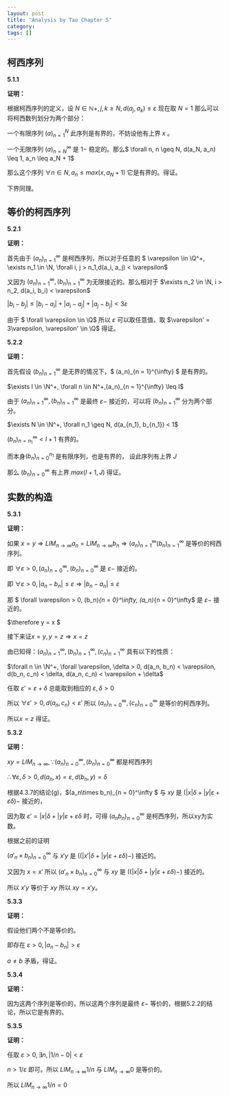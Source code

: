 ```yaml
---
layout: post
title: "Analysis by Tao Chapter 5"
category: 
tags: []
---
```


<head>
    <script src="https://cdn.mathjax.org/mathjax/latest/MathJax.js?config=TeX-AMS-MML_HTMLorMML" type="text/javascript"></script>
    <script type="text/x-mathjax-config">
        MathJax.Hub.Config({
            tex2jax: {
            skipTags: ['script', 'noscript', 'style', 'textarea', 'pre'],
            inlineMath: [['$','$']]
            }
        });
    </script>
</head>

## 柯西序列

**5.1.1**

**证明：**

根据柯西序列的定义，设 $N \in \mathbb{N+}, j, k \geq N, d(a_j, a_k) \leq \varepsilon$ 现在取 $N = 1$ 那么可以将柯西数列划分为两个部分：

一个有限序列 $(a)_{n = 1}^{N}$ 此序列是有界的，不妨设他有上界 $x$ 。

一个无限序列 $(a)_{n = N}^{\infty}$ 是 $1-$ 稳定的。那么$ \forall n, n \geq N, d(a_N, a_n) \leq 1, a_n \leq a_N + 1$ 

那么这个序列 $\forall n \in N, a_n \leq max(x, a_N + 1)$ 它是有界的。得证。

下界同理。



## 等价的柯西序列

**5.2.1**

**证明：**

首先由于 $(a_n)_{n = 1}^{\infty}$ 是柯西序列，所以对于任意的 $ \varepsilon \in \Q^+, \exists n_1 \in \N, \forall i, j > n_1,d(a_i, a_j) < \varepsilon$ 

又因为 $(a_n)_{n = 1}^{\infty}, (b_n)_{n = 1}^{\infty}$ 为无限接近的。那么相对于 $\exists n_2 \in \N, i > n_2, d(a_i, b_i) < \varepsilon$

$|b_i - b_j| \leq |b_i - a_i| + |a_i - a_j| + |a_j - b_j| <3\varepsilon$

由于 $ \forall \varepsilon \in \Q$ 所以 $\varepsilon$ 可以取任意值，取 $\varepsilon' = 3\varepsilon, \varepsilon' \in \Q$ 得证。



**5.2.2**

**证明：**

首先假设 $(b_n)_{n = 1}^{\infty}$ 是无界的情况下，$ (a_n)_{n = 1}^{\infty} $ 是有界的。

$\exists I \in \N^+, \forall n \in N^+,(a_n)_{n = 1}^{\infty} \leq I$ 

由于 $(a_n)_{n = 1}^{\infty}, (b_n)_{n = 1}^{\infty}$ 是最终 $\varepsilon-$ 接近的，可以将 $(b_n)_{n = 1}^{\infty}$ 分为两个部分。

$\exists N \in \N^+, \forall n_1 \geq N, d(a_{n_1}, b_{n_1}) < 1$

$(b_n)_{n = n_1}^{\infty} < I + 1$ 有界的。

而本身$(b_n)_{n = 0}^{n_1}$ 是有限序列，也是有界的， 设此序列有上界 $J$

那么 $(b_n)_{n = 0}^{\infty}$ 有上界 $max(I + 1, J)$ 得证。



 ## 实数的构造

**5.3.1**

**证明：**

如果 $x = y \Rightarrow LIM_{n \rightarrow \infty}a_n = LIM_{n \rightarrow \infty}b_n \Rightarrow (a_n)_{n =1}^\infty  (b_n)_{n = 1}^\infty$ 是等价的柯西序列。

即 $ \forall \varepsilon > 0, (a_n)_{n = 0}^\infty, (b_n)_{n = 0}^\infty$ 是 $\varepsilon-$ 接近的。

即 $\forall \varepsilon > 0, |a_n - b_n| \leq \varepsilon \Rightarrow |b_n - a_n| \leq \varepsilon$

那 $ \forall \varepsilon > 0, (b_n)_{n = 0}^\infty, (a_n)_{n = 0}^\infty$ 是 $\varepsilon-$ 接近的。

$\therefore y = x $

接下来证$x = y, y = z \Rightarrow x =z$

由已知得：$(a_n)_{n = 1}^\infty, (b_n)_{n =1}^\infty, (c_n)_{n = 1}^\infty$  具有以下的性质：

$\forall n \in \N^+, \forall \varepsilon, \delta > 0, d(a_n, b_n) < \varepsilon, d(b_n, c_n) < \delta, d(a_n, c_n) < \varepsilon + \delta$

任取 $\varepsilon' = \varepsilon + \delta$ 总能取到相应的 $\varepsilon, \delta > 0$ 

所以 $\forall \varepsilon' > 0, d(a_n, c_n) < \varepsilon'$ 所以 $(a_n)_{n = 0}^\infty, (c_n)_{n = 0}^\infty$ 是等价的柯西序列。

所以$x = z$ 得证。



**5.3.2**

**证明：**

$xy = LIM_{n \rightarrow \infty}, \because (a_n)_{n = 0}^\infty, (b_n)_{n = 0}^\infty$ 都是柯西序列

$\therefore \forall \varepsilon, \delta > 0,d(a_n, x) = \varepsilon, d(b_n, y) = \delta$

根据4.3.7的结论(g)，$(a_n\times b_n)_{n = 0}^\infty $ 与 $xy$ 是 $(|x|\delta + |y|\varepsilon + \varepsilon\delta)-$ 接近的，

因为取 $\varepsilon' =|x|\delta + |y|\varepsilon + \varepsilon\delta$ 时，可得 $(a_nb_n)_{n = 0}^\infty$ 是柯西序列，所以xy为实数。

根据之前的证明

$(a'_n \times b_n)_{n = 0}^\infty$ 与 $x'y$ 是 $((|x'|\delta + |y|\varepsilon + \varepsilon\delta)-)$ 接近的。

又因为 $x = x'$ 所以 $(a'_n \times b_n)_{n = 0}^\infty$ 与 $xy$ 是 $((|x|\delta + |y|\varepsilon + \varepsilon\delta)-)$ 接近的。

所以 $x'y$ 等价于 $xy$ 所以 $xy = x'y$。



**5.3.3**

**证明：**

假设他们两个不是等价的。

即存在 $\varepsilon  > 0, |a_n - b_n| > \varepsilon$ 

$a \neq b$ 矛盾，得证。



**5.3.4**

**证明：**

因为这两个序列是等价的，所以这两个序列是最终 $\varepsilon-$ 等价的，根据5.2.2的结论，所以它是有界的。



**5.3.5**

**证明：**

任取 $\varepsilon > 0, \exists n, |1 / n - 0 | < \varepsilon$

$n > 1/\varepsilon$ 即可。所以 $LIM_{n \rightarrow \infty}1/n$ 与 $LIM_{n\rightarrow \infty}0$ 是等价的。

所以 $LIM_{n\rightarrow \infty}1/n = 0$ 







































